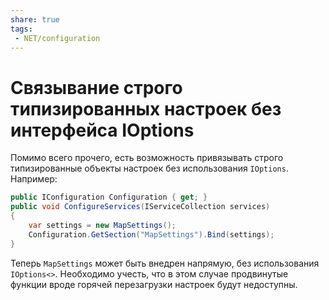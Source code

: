 ```yaml
---
share: true
tags:
 - NET/configuration
---
```

# Связывание строго типизированных настроек без интерфейса IOptions
Помимо всего прочего, есть возможность привязывать строго типизированные объекты настроек без использования `IOptions`. Например:
```csharp
public IConfiguration Configuration { get; }
public void ConfigureServices(IServiceCollection services)
{
	var settings = new MapSettings();
	Configuration.GetSection("MapSettings").Bind(settings);
}
```
Теперь `MapSettings` может быть внедрен напрямую, без использования `IOptions<>`.
Необходимо учесть, что в этом случае продвинутые функции вроде горячей перезагрузки настроек будут недоступны.
